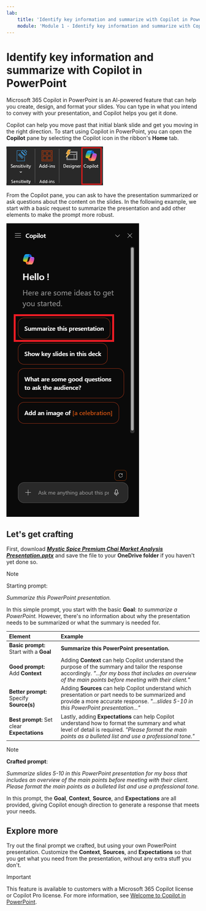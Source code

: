 ```yaml
---
lab:
    title: 'Identify key information and summarize with Copilot in PowerPoint'
    module: 'Module 1 - Identify key information and summarize with Copilot in PowerPoint'
---
```


# Identify key information and summarize with Copilot in PowerPoint

Microsoft 365 Copilot in PowerPoint is an AI-powered feature that can help you create, design, and format your slides.  You can type in what you intend to convey with your presentation, and Copilot helps you get it done.

Copilot can help you move past that initial blank slide and get you moving in the right direction. To start using Copilot in PowerPoint, you can open the **Copilot** pane by selecting the Copilot icon in the ribbon's **Home** tab.

![Screenshot of the Copilot icon in the PowerPoint ribbon.](../media/summarize_copilot-ribbon-powerpoint.png)

From the Copilot pane, you can ask to have the presentation summarized or ask questions about the content on the slides. In the following example, we start with a basic request to summarize the presentation and add other elements to make the prompt more robust.

![Screenshot of the Copilot panel in PowerPoint upon first opening.](../media/summarize_copilot-pane-powerpoint.png)

## Let's get crafting

First, download **_[Mystic Spice Premium Chai Market Analysis Presentation.pptx](https://go.microsoft.com/fwlink/?linkid=2268768)_** and save the file to your **OneDrive folder** if you haven't yet done so.

> [!NOTE]
> Starting prompt:
>
> _Summarize this PowerPoint presentation._

In this simple prompt, you start with the basic **Goal**: _to summarize a PowerPoint._ However, there's no information about why the presentation needs to be summarized or what the summary is needed for.

| Element | Example |
| :------ | :------- |
| **Basic prompt:** Start with a **Goal** | **Summarize this PowerPoint presentation.** |
| **Good prompt:** Add **Context** | Adding **Context** can help Copilot understand the purpose of the summary and tailor the response accordingly. _"...for my boss that includes an overview of the main points before meeting with their client."_ |
| **Better prompt:** Specify **Source(s)** | Adding **Sources** can help Copilot understand which presentation or part needs to be summarized and provide a more accurate response. _"...slides 5-10 in this PowerPoint presentation..."_ |
| **Best prompt:** Set clear **Expectations** | Lastly, adding **Expectations** can help Copilot understand how to format the summary and what level of detail is required. _"Please format the main points as a bulleted list and use a professional tone."_ |

> [!NOTE]
> **Crafted prompt**:
>
> _Summarize slides 5-10 in this PowerPoint presentation for my boss that includes an overview of the main points before meeting with their client. Please format the main points as a bulleted list and use a professional tone._

In this prompt, the **Goal**, **Context**, **Source**, and **Expectations** are all provided, giving Copilot enough direction to generate a response that meets your needs.

## Explore more

Try out the final prompt we crafted, but using your own PowerPoint presentation. Customize the **Context**, **Sources**, and **Expectations** so that you get what you need from the presentation, without any extra stuff you don't.

> [!IMPORTANT]
> This feature is available to customers with a Microsoft 365 Copilot license or Copilot Pro license. For more information, see [Welcome to Copilot in PowerPoint](https://support.microsoft.com/office/welcome-to-copilot-in-powerpoint-57133c75-24c0-4519-8096-d0dadf25fb8d).
